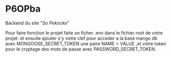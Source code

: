 # P6OPba

Backend du site "*So Pekocko*" 

Pour faire fonction le projet faite un ficher .env dans le fichier root de votre projet. et ensuite ajouter s'y votre clef pour acceder a la base mango db avec MONGOOSE_SECRET_TOKEN une paire NAME = VALUE ,et votre token pour le cryptage des mots de passe avec PASSWORD_SECRET_TOKEN.